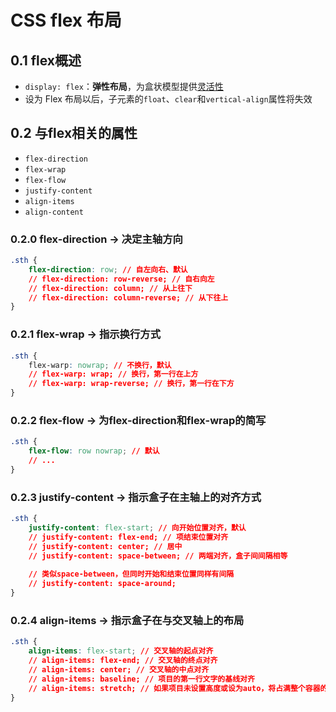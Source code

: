 # CSS flex 布局

## 0.1 flex概述

- `display: flex`：**弹性布局**，为盒状模型提供<u>灵活性</u>
- 设为 Flex 布局以后，子元素的`float`、`clear`和`vertical-align`属性将失效

## 0.2 与flex相关的属性

- `flex-direction`
- `flex-wrap`
- `flex-flow`
- `justify-content`
- `align-items`
- `align-content`

### 0.2.0 flex-direction -> 决定主轴方向

```css
.sth {
	flex-direction: row; // 自左向右、默认
	// flex-direction: row-reverse; // 自右向左
	// flex-direction: column; // 从上往下
	// flex-direction: column-reverse; // 从下往上
}
```

### 0.2.1 flex-wrap -> 指示换行方式

```css
.sth {
	flex-warp: nowrap; // 不换行，默认
	// flex-warp: wrap; // 换行，第一行在上方
	// flex-warp: wrap-reverse; // 换行，第一行在下方
}
```

### 0.2.2 flex-flow -> 为flex-direction和flex-wrap的简写

```css
.sth {
	flex-flow: row nowrap; // 默认
	// ...
}
```

### 0.2.3 justify-content -> 指示盒子在主轴上的对齐方式

```css
.sth {
	justify-content: flex-start; // 向开始位置对齐，默认
	// justify-content: flex-end; // 项结束位置对齐
	// justify-content: center; // 居中
	// justify-content: space-between; // 两端对齐，盒子间间隔相等
    
    // 类似space-between，但同时开始和结束位置同样有间隔
	// justify-content: space-around;
}
```

### 0.2.4 align-items -> 指示盒子在与交叉轴上的布局

```css
.sth {
	align-items: flex-start; // 交叉轴的起点对齐
	// align-items: flex-end; // 交叉轴的终点对齐
	// align-items: center; // 交叉轴的中点对齐
	// align-items: baseline; // 项目的第一行文字的基线对齐
	// align-items: stretch; // 如果项目未设置高度或设为auto，将占满整个容器的高度，默认
}